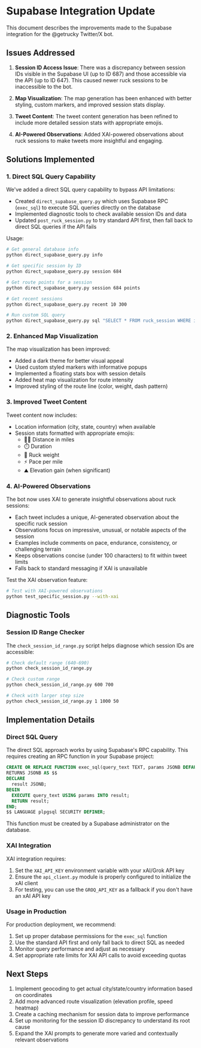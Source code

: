 # Supabase Integration Update

This document describes the improvements made to the Supabase integration for the @getrucky Twitter/X bot.

## Issues Addressed

1. **Session ID Access Issue**: There was a discrepancy between session IDs visible in the Supabase UI (up to ID 687) and those accessible via the API (up to ID 647). This caused newer ruck sessions to be inaccessible to the bot.

2. **Map Visualization**: The map generation has been enhanced with better styling, custom markers, and improved session stats display.

3. **Tweet Content**: The tweet content generation has been refined to include more detailed session stats with appropriate emojis.

4. **AI-Powered Observations**: Added XAI-powered observations about ruck sessions to make tweets more insightful and engaging.

## Solutions Implemented

### 1. Direct SQL Query Capability

We've added a direct SQL query capability to bypass API limitations:

- Created `direct_supabase_query.py` which uses Supabase RPC (`exec_sql`) to execute SQL queries directly on the database
- Implemented diagnostic tools to check available session IDs and data
- Updated `post_ruck_session.py` to try standard API first, then fall back to direct SQL queries if the API fails

Usage:
```bash
# Get general database info
python direct_supabase_query.py info

# Get specific session by ID
python direct_supabase_query.py session 684

# Get route points for a session
python direct_supabase_query.py session 684 points

# Get recent sessions
python direct_supabase_query.py recent 10 300

# Run custom SQL query
python direct_supabase_query.py sql "SELECT * FROM ruck_session WHERE id > $1" 680
```

### 2. Enhanced Map Visualization

The map visualization has been improved:

- Added a dark theme for better visual appeal
- Used custom styled markers with informative popups
- Implemented a floating stats box with session details
- Added heat map visualization for route intensity
- Improved styling of the route line (color, weight, dash pattern)

### 3. Improved Tweet Content

Tweet content now includes:

- Location information (city, state, country) when available
- Session stats formatted with appropriate emojis:
  - 🏃‍♂️ Distance in miles
  - ⏱️ Duration
  - 🎒 Ruck weight
  - ⚡ Pace per mile
  - ⛰️ Elevation gain (when significant)

### 4. AI-Powered Observations

The bot now uses XAI to generate insightful observations about ruck sessions:

- Each tweet includes a unique, AI-generated observation about the specific ruck session
- Observations focus on impressive, unusual, or notable aspects of the session
- Examples include comments on pace, endurance, consistency, or challenging terrain
- Keeps observations concise (under 100 characters) to fit within tweet limits
- Falls back to standard messaging if XAI is unavailable

Test the XAI observation feature:
```bash
# Test with XAI-powered observations
python test_specific_session.py --with-xai
```

## Diagnostic Tools

### Session ID Range Checker

The `check_session_id_range.py` script helps diagnose which session IDs are accessible:

```bash
# Check default range (640-690)
python check_session_id_range.py

# Check custom range
python check_session_id_range.py 600 700

# Check with larger step size
python check_session_id_range.py 1 1000 50
```

## Implementation Details

### Direct SQL Query

The direct SQL approach works by using Supabase's RPC capability. This requires creating an RPC function in your Supabase project:

```sql
CREATE OR REPLACE FUNCTION exec_sql(query_text TEXT, params JSONB DEFAULT '[]')
RETURNS JSONB AS $$
DECLARE
  result JSONB;
BEGIN
  EXECUTE query_text USING params INTO result;
  RETURN result;
END;
$$ LANGUAGE plpgsql SECURITY DEFINER;
```

This function must be created by a Supabase administrator on the database.

### XAI Integration

XAI integration requires:

1. Set the `XAI_API_KEY` environment variable with your xAI/Grok API key
2. Ensure the `api_client.py` module is properly configured to initialize the xAI client
3. For testing, you can use the `GROQ_API_KEY` as a fallback if you don't have an xAI API key

### Usage in Production

For production deployment, we recommend:

1. Set up proper database permissions for the `exec_sql` function
2. Use the standard API first and only fall back to direct SQL as needed
3. Monitor query performance and adjust as necessary
4. Set appropriate rate limits for XAI API calls to avoid exceeding quotas

## Next Steps

1. Implement geocoding to get actual city/state/country information based on coordinates
2. Add more advanced route visualization (elevation profile, speed heatmap)
3. Create a caching mechanism for session data to improve performance
4. Set up monitoring for the session ID discrepancy to understand its root cause
5. Expand the XAI prompts to generate more varied and contextually relevant observations 